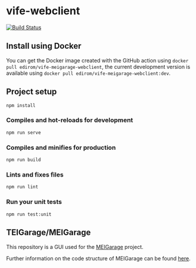 # vife-webclient

[![Build Status](https://github.com/Edirom/vife-meigarage-webclient/actions/workflows/docker.yml/badge.svg)](https://github.com/Edirom/vife-meigarage-webclient/actions/workflows/docker.yml)

## Install using Docker

You can get the Docker image created with the GitHub action using `docker pull edirom/vife-meigarage-webclient`, the current development version is available using `docker pull edirom/vife-meigarage-webclient:dev`.

## Project setup
```
npm install
```

### Compiles and hot-reloads for development
```
npm run serve
```

### Compiles and minifies for production
```
npm run build
```

### Lints and fixes files
```
npm run lint
```

### Run your unit tests
```
npm run test:unit
```

## TEIGarage/MEIGarage

This repository is a GUI used for the [MEIGarage](https://github.com/Edirom/MEIGarage) project. 

Further information on the code structure of MEIGarage can be found [here](https://github.com/Edirom/MEIGarage/blob/main/doc/code-structure.md).


